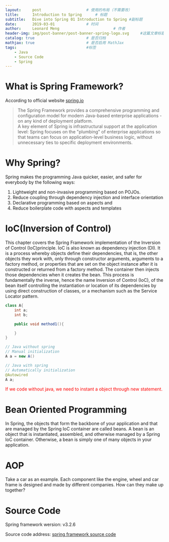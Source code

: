 ```yaml
---
layout:     post   				    # 使用的布局（不需要改）
title:      Introduction to Spring   	# 标题 
subtitle:   Dive into Spring 01 Introduction to Spring #副标题
date:       2019-03-01 				# 时间
author:     Leonard Meng						# 作者
header-img: img/post-banner/post-banner-spring-logo.svg 	#这篇文章标题背景图片
catalog: true 						# 是否归档
mathjax: true                       # 是否启用 MathJax
tags:								#标签
    - Java
    - Source Code
    - Spring
---
```



# What is Spring Framework?

According to official website [spring.io](https://spring.io/projects/spring-framework#overview)

> The Spring Framework provides a comprehensive programming and configuration model for modern Java-based enterprise applications - on any kind of deployment platform.<br>A key element of Spring is infrastructural support at the application level: Spring focuses on the "plumbing" of enterprise applications so that teams can focus on application-level business logic, without unnecessary ties to specific deployment environments.

# Why Spring?
Spring makes the programming Java quicker, easier, and safer for everybody by the following ways:

1. Lightweight and non-invasive programming based on POJOs.
2. Reduce coupling through dependency injection and interface orientation
3. Declarative programming based on aspects and 
4. Reduce boilerplate code with aspects and templates

# IoC(Inversion of Control)

This chapter covers the Spring Framework implementation of the Inversion of Control (IoC)principle. IoC is also known as dependency injection (DI). It is a process whereby objects define their dependencies, that is, the other objects they work with, only through constructor arguments, arguments to a factory method, or properties that are set on the object instance after it is constructed or returned from a factory method. The container then injects those dependencies when it creates the bean. This process is fundamentally the inverse, hence the name Inversion of Control (IoC), of the bean itself controlling the instantiation or location of its dependencies by using direct construction of classes, or a mechanism such as the Service Locator pattern.


```java
class A{
    int a;
    int b;

    public void method1(){

    }
}

// Java without spring
// Manual initialization
A a = new A()

// Java with spring
// Automatically initialization
@Autowired
A a;
```

<span style="color: red">If we code without java, we need to instant a object through new statement.</span>


# Bean Oriented Programming

In Spring, the objects that form the backbone of your application and that are managed by the Spring IoC container are called beans. A bean is an object that is instantiated, assembled, and otherwise managed by a Spring IoC container. Otherwise, a bean is simply one of many objects in your application. 

# AOP

Take a car as an example. Each component like the engine, wheel and car frame is designed and made by different companies. How can they make up together?




# Source Code

Spring framework wersion: v3.2.6

Source code address: [spring framework source code](https://github.com/spring-projects/spring-framework)

